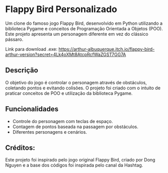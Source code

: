 # Flappy Bird Personalizado

Um clone do famoso jogo Flappy Bird, desenvolvido em Python utilizando a biblioteca Pygame e conceitos de Programação Orientada a Objetos (POO). Este projeto apresenta um personagem diferente em vez do clássico pássaro.

Link para download .exe: https://arthur-albuquerque.itch.io/flappy-bird-arthur-version?secret=4Lk4oXMt8AtcpRcfWaZGST7GG7A

## Descrição

O objetivo do jogo é controlar o personagem através de obstáculos, coletando pontos e evitando colisões. O projeto foi criado com o intuito de praticar conceitos de POO e utilização da biblioteca Pygame.

## Funcionalidades

- Controle do personagem com teclas de espaço.
- Contagem de pontos baseada na passagem por obstáculos.
- Diferentes personagens e cenários.

## Créditos:

Este projeto foi inspirado pelo jogo original Flappy Bird, criado por Dong Nguyen e a base dos códigos foi inspirada pelo canal da Hashtag.

